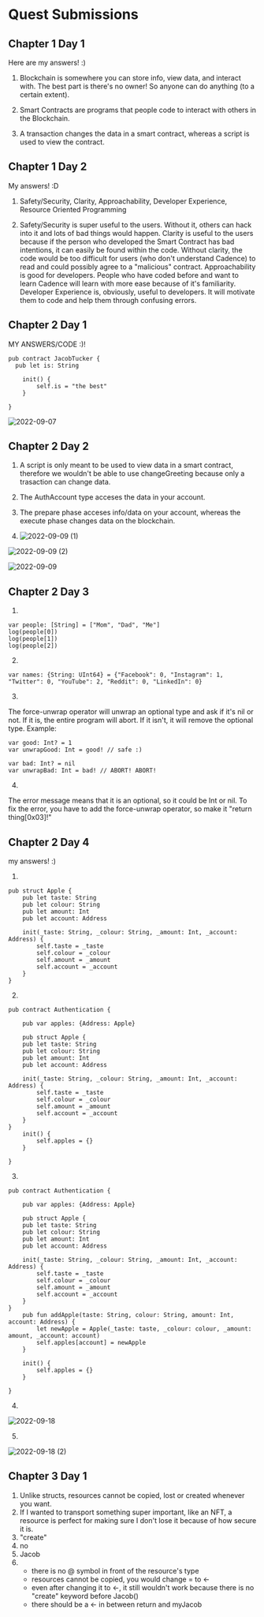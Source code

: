 # Quest Submissions

## Chapter 1 Day 1 

Here are my answers! :)

1. Blockchain is somewhere you can store info, view data, and interact with. The best part is there's no owner! So anyone can do anything (to a certain extent).

2. Smart Contracts are programs that people code to interact with others in the Blockchain. 

3. A transaction changes the data in a smart contract, whereas a script is used to view the contract.

## Chapter 1 Day 2 

My answers! :D

1. Safety/Security, Clarity, Approachability, Developer Experience, Resource Oriented Programming

2. Safety/Security is super useful to the users. Without it, others can hack into it and lots of bad things would happen.
   Clarity is useful to the users because if the person who developed the Smart Contract has bad intentions, it can easily be found within the code. Without clarity, the    code would be too difficult for users (who don't understand Cadence) to read and could possibly agree to a "malicious" contract.
   Approachability is good for developers. People who have coded before and want to learn Cadence will learn with more ease because of it's familiarity.
   Developer Experience is, obviously, useful to developers. It will motivate them to code and help them through confusing errors. 

## Chapter 2 Day 1

MY ANSWERS/CODE :)!

```cadence
pub contract JacobTucker {
  pub let is: String

    init() {
        self.is = "the best"
    }

}
```
![2022-09-07](https://user-images.githubusercontent.com/70292894/188973876-a96dcce8-b4e2-43b1-99fb-d47489bcaa5c.png)

## Chapter 2 Day 2

1. A script is only meant to be used to view data in a smart contract, therefore we wouldn't be able to use changeGreeting because only a trasaction can change data.

2. The AuthAccount type acceses the data in your account.

3. The prepare phase acceses info/data on your account, whereas the execute phase changes data on the blockchain. 

4. ![2022-09-09 (1)](https://user-images.githubusercontent.com/70292894/189458909-be5e1fe3-63ed-4dc5-9a62-70ea4495cb2b.png)

![2022-09-09 (2)](https://user-images.githubusercontent.com/70292894/189458923-0f50e02e-3a13-478f-803f-e1faf83c9463.png)

![2022-09-09](https://user-images.githubusercontent.com/70292894/189458940-2e05abb8-99a8-4b5b-a081-648d7f96dc1f.png)

## Chapter 2 Day 3
1. 
```cadence
var people: [String] = ["Mom", "Dad", "Me"]
log(people[0]) 
log(people[1]) 
log(people[2])
```

2.
```cadence
var names: {String: UInt64} = {"Facebook": 0, "Instagram": 1, "Twitter": 0, "YouTube": 2, "Reddit": 0, "LinkedIn": 0}
```
3.
The force-unwrap operator will unwrap an optional type and ask if it's nil or not. If it is, the entire program will abort. If it isn't, it will remove the optional type. Example:

```cadence
var good: Int? = 1
var unwrapGood: Int = good! // safe :)

var bad: Int? = nil
var unwrapBad: Int = bad! // ABORT! ABORT!
```
4.
The error message means that it is an optional, so it could be Int or nil. To fix the error, you have to add the force-unwrap operator, so make it "return thing[0x03]!"

## Chapter 2 Day 4 
my answers! :)

1.
```cadence
pub struct Apple {
    pub let taste: String
    pub let colour: String
    pub let amount: Int 
    pub let account: Address

    init(_taste: String, _colour: String, _amount: Int, _account: Address) {
        self.taste = _taste
        self.colour = _colour
        self.amount = _amount
        self.account = _account
    }
}
```

2.
```cadence
pub contract Authentication {

    pub var apples: {Address: Apple}
    
    pub struct Apple {
    pub let taste: String
    pub let colour: String
    pub let amount: Int 
    pub let account: Address

    init(_taste: String, _colour: String, _amount: Int, _account: Address) {
        self.taste = _taste
        self.colour = _colour
        self.amount = _amount
        self.account = _account
    }
}
    init() {
        self.apples = {}
    }

}
```
3.
```cadence
pub contract Authentication {

    pub var apples: {Address: Apple}
    
    pub struct Apple {
    pub let taste: String
    pub let colour: String
    pub let amount: Int 
    pub let account: Address

    init(_taste: String, _colour: String, _amount: Int, _account: Address) {
        self.taste = _taste
        self.colour = _colour
        self.amount = _amount
        self.account = _account
    }
}
    pub fun addApple(taste: String, colour: String, amount: Int, account: Address) {
        let newApple = Apple(_taste: taste, _colour: colour, _amount: amount, _account: account)
        self.apples[account] = newApple
    }

    init() {
        self.apples = {}
    }

}
```

4.
![2022-09-18](https://user-images.githubusercontent.com/70292894/190924884-319a6bf4-2074-442a-842a-a75926c55634.png)

5.
![2022-09-18 (2)](https://user-images.githubusercontent.com/70292894/190939177-49ee84c4-3937-46e1-b4c8-4c1d1db33a0f.png)

## Chapter 3 Day 1 

1. Unlike structs, resources cannot be copied, lost or created whenever you want.
2. If I wanted to transport something super important, like an NFT, a resource is perfect for making sure I don't lose it because of how secure it is. 
3. "create"
4. no
5. Jacob
6. - there is no @ symbol in front of the resource's type
   - resources cannot be copied, you would change = to <-
   - even after changing it to <-, it still wouldn't work because there is no "create" keyword before Jacob()
   - there should be a <- in between return and myJacob 
